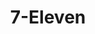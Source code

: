 ---
title: "7-Eleven"
url: /ciudad-de-mexico/7-eleven-avenida-lomas-de-sotelo/
shop: Lebensmittel
---